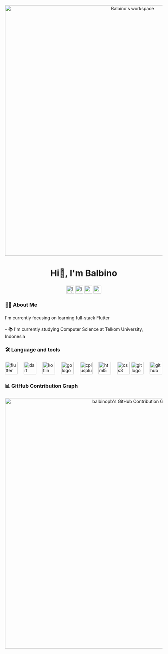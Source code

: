 <br clear="both">

<div align="center">
  <img src="https://drive.google.com/uc?id=1KF9UMHRXtWz9agMoiUu1UWFpts0py2Js" alt="Balbino's workspace" width="800"/>
</div>

###

<h1 align="center">Hi👋, I'm Balbino</h1>

###

<div align="center">
  <a href="https://www.linkedin.com/in/balbino-pedro-baptista-83a8a9257/" target="_blank">
    <img src="https://img.shields.io/static/v1?message=LinkedIn&logo=linkedin&label=&color=0077B5&logoColor=white&labelColor=&style=for-the-badge" height="25" alt="linkedin logo"  />
  </a>
  <a href="https://www.instagram.com/21dinno?igsh=em82enczdXp6eDJm" target="_blank">
    <img src="https://img.shields.io/static/v1?message=Instagram&logo=instagram&label=&color=E4405F&logoColor=white&labelColor=&style=for-the-badge" height="25" alt="instagram logo"  />
  </a>
  <a href="https://www.codewars.com/users/balbino21" target="_blank">
    <img src="https://img.shields.io/static/v1?message=Codewars&logo=codewars&label=&color=B1361E&logoColor=white&labelColor=&style=for-the-badge" height="25" alt="codewars logo" />
  </a>
  <a href="https://codeforces.com/profile/balbinopb" target="_blank">
    <img src="https://img.shields.io/static/v1?message=Codeforces&logo=codeforces&label=&color=1F8ACB&logoColor=white&labelColor=&style=for-the-badge" height="25" alt="codeforces logo" />
  </a>
</div>

###

<h3 align="left">👩‍💻  About Me</h3>

###

<p align="left">I'm currently focusing on learning full-stack Flutter<br><br>- 📚 I'm currently studying Computer Science at Telkom University, Indonesia</p>

###

<h3 align="left">🛠 Language and tools</h3>

###

<div align="left">
  <img src="https://cdn.jsdelivr.net/gh/devicons/devicon/icons/flutter/flutter-original.svg" height="40" alt="flutter logo"  />
  <img width="12" />
  <img src="https://cdn.jsdelivr.net/gh/devicons/devicon/icons/dart/dart-original.svg" height="40" alt="dart logo"  />
  <img width="12" />
  <img src="https://cdn.jsdelivr.net/gh/devicons/devicon/icons/kotlin/kotlin-original.svg" height="40" alt="kotlin logo"  />
  <img width="12" />
  <img src="https://cdn.jsdelivr.net/gh/devicons/devicon/icons/go/go-original-wordmark.svg" height="40" alt="go logo"  />
  <img width="12" />
  <img src="https://cdn.jsdelivr.net/gh/devicons/devicon/icons/cplusplus/cplusplus-plain.svg" height="40" alt="cplusplus logo"  />
  <img width="12" />
  <img src="https://cdn.jsdelivr.net/gh/devicons/devicon/icons/html5/html5-plain-wordmark.svg" height="40" alt="html5 logo"  />
  <img width="12" />
  <img src="https://cdn.jsdelivr.net/gh/devicons/devicon/icons/css3/css3-plain-wordmark.svg" height="40" alt="css3 logo"  />
  <img src="https://cdn.jsdelivr.net/gh/devicons/devicon/icons/git/git-original.svg" height="40" alt="git logo"  />
  <img width="12" />
  <img src="https://cdn.jsdelivr.net/gh/devicons/devicon/icons/github/github-original.svg" height="40" alt="github logo"  />
</div>

###

<h3 align="left">📊 GitHub Contribution Graph</h3>

###

<div align="center">
  <img src="https://ghchart.rshah.org/24A148/balbinopb" alt="balbinopb's GitHub Contribution Graph" width="800"/>
</div>

###

<!--

<h3 align="left">🔥   My Stats :</h3>

###

<div align="center">
  <img src="https://streak-stats.demolab.com?user=balbinopb&locale=en&mode=daily&theme=dark&hide_border=false&border_radius=5&order=3" height="220" alt="streak graph"  />
</div>

<div align="center">
  <img src="https://github-readme-stats.vercel.app/api/top-langs/?username=balbinopb&theme=dark&hide_border=false&include_all_commits=false&count_private=false&layout=compact" />
</div>

###

-->

